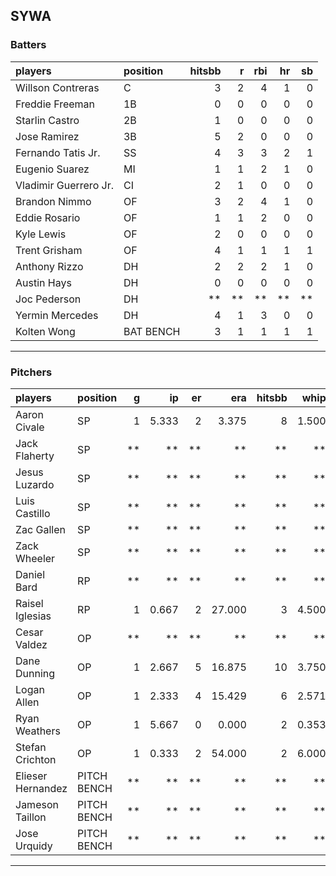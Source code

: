 ## SYWA

### Batters

 
|players               |position  | hitsbb|  r| rbi| hr| sb| 
|:---------------------|:---------|------:|--:|---:|--:|--:| 
|Willson Contreras     |C         |      3|  2|   4|  1|  0| 
|Freddie Freeman       |1B        |      0|  0|   0|  0|  0| 
|Starlin Castro        |2B        |      1|  0|   0|  0|  0| 
|Jose Ramirez          |3B        |      5|  2|   0|  0|  0| 
|Fernando Tatis Jr.    |SS        |      4|  3|   3|  2|  1| 
|Eugenio Suarez        |MI        |      1|  1|   2|  1|  0| 
|Vladimir Guerrero Jr. |CI        |      2|  1|   0|  0|  0| 
|Brandon Nimmo         |OF        |      3|  2|   4|  1|  0| 
|Eddie Rosario         |OF        |      1|  1|   2|  0|  0| 
|Kyle Lewis            |OF        |      2|  0|   0|  0|  0| 
|Trent Grisham         |OF        |      4|  1|   1|  1|  1| 
|Anthony Rizzo         |DH        |      2|  2|   2|  1|  0| 
|Austin Hays           |DH        |      0|  0|   0|  0|  0| 
|Joc Pederson          |DH        |     **| **|  **| **| **| 
|Yermin Mercedes       |DH        |      4|  1|   3|  0|  0| 
|Kolten Wong           |BAT BENCH |      3|  1|   1|  1|  1| 


* * *

### Pitchers

 
|players           |position    |  g|    ip| er|    era| hitsbb|  whip| so|  w| sv| 
|:-----------------|:-----------|--:|-----:|--:|------:|------:|-----:|--:|--:|--:| 
|Aaron Civale      |SP          |  1| 5.333|  2|  3.375|      8| 1.500|  6|  0|  0| 
|Jack Flaherty     |SP          | **|    **| **|     **|     **|    **| **| **| **| 
|Jesus Luzardo     |SP          | **|    **| **|     **|     **|    **| **| **| **| 
|Luis Castillo     |SP          | **|    **| **|     **|     **|    **| **| **| **| 
|Zac Gallen        |SP          | **|    **| **|     **|     **|    **| **| **| **| 
|Zack Wheeler      |SP          | **|    **| **|     **|     **|    **| **| **| **| 
|Daniel Bard       |RP          | **|    **| **|     **|     **|    **| **| **| **| 
|Raisel Iglesias   |RP          |  1| 0.667|  2| 27.000|      3| 4.500|  0|  0|  0| 
|Cesar Valdez      |OP          | **|    **| **|     **|     **|    **| **| **| **| 
|Dane Dunning      |OP          |  1| 2.667|  5| 16.875|     10| 3.750|  2|  0|  0| 
|Logan Allen       |OP          |  1| 2.333|  4| 15.429|      6| 2.571|  1|  0|  0| 
|Ryan Weathers     |OP          |  1| 5.667|  0|  0.000|      2| 0.353|  6|  0|  0| 
|Stefan Crichton   |OP          |  1| 0.333|  2| 54.000|      2| 6.000|  0|  0|  0| 
|Elieser Hernandez |PITCH BENCH | **|    **| **|     **|     **|    **| **| **| **| 
|Jameson Taillon   |PITCH BENCH | **|    **| **|     **|     **|    **| **| **| **| 
|Jose Urquidy      |PITCH BENCH | **|    **| **|     **|     **|    **| **| **| **| 


* * *


